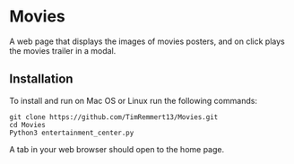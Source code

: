 # Movies

A web page that displays the images of movies posters, and on click plays the movies trailer in a modal.

## Installation

To install and run on Mac OS or Linux run the following commands:
```
git clone https://github.com/TimRemmert13/Movies.git 
cd Movies 
Python3 entertainment_center.py
``` 

A tab in your web browser should open to the home page.